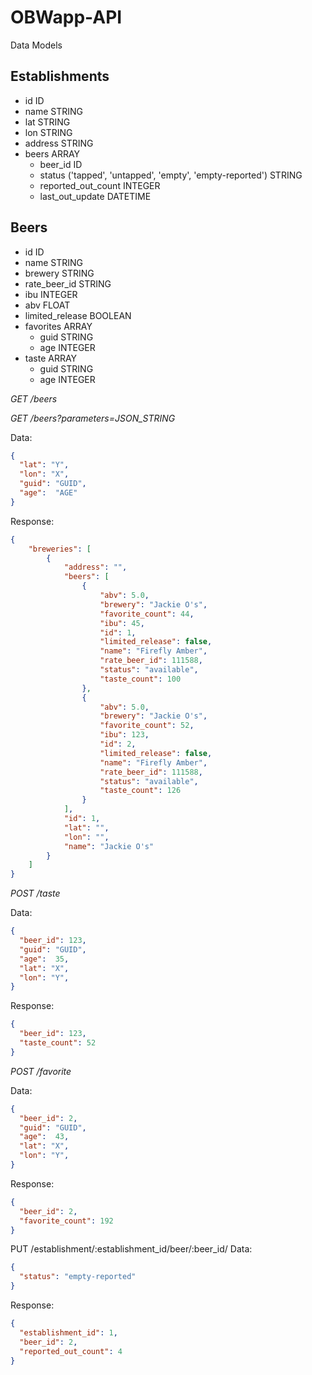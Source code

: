 # OBWapp-API

Data Models

Establishments
-------------
* id ID
* name STRING
* lat  STRING
* lon  STRING
* address STRING
* beers ARRAY
  * beer_id ID
  * status ('tapped', 'untapped', 'empty', 'empty-reported') STRING
  * reported_out_count INTEGER
  * last_out_update DATETIME


Beers
-----

* id ID
* name STRING
* brewery STRING
* rate_beer_id STRING
* ibu INTEGER
* abv FLOAT
* limited_release BOOLEAN
* favorites ARRAY
  * guid STRING
  * age INTEGER
* taste ARRAY
  * guid STRING
  * age INTEGER

*GET /beers*

*GET /beers?parameters=JSON_STRING*

Data:
```json
{
  "lat": "Y",
  "lon": "X",
  "guid": "GUID",
  "age":  "AGE"
}
```

Response:
```json
{
    "breweries": [
        {
            "address": "",
            "beers": [
                {
                    "abv": 5.0,
                    "brewery": "Jackie O's",
                    "favorite_count": 44,
                    "ibu": 45,
                    "id": 1,
                    "limited_release": false,
                    "name": "Firefly Amber",
                    "rate_beer_id": 111588,
                    "status": "available",
                    "taste_count": 100
                },
                {
                    "abv": 5.0,
                    "brewery": "Jackie O's",
                    "favorite_count": 52,
                    "ibu": 123,
                    "id": 2,
                    "limited_release": false,
                    "name": "Firefly Amber",
                    "rate_beer_id": 111588,
                    "status": "available",
                    "taste_count": 126
                }
            ],
            "id": 1,
            "lat": "",
            "lon": "",
            "name": "Jackie O's"
        }
    ]
}

```

*POST  /taste*

Data:
```json
{
  "beer_id": 123,
  "guid": "GUID",
  "age":  35,
  "lat": "X",
  "lon": "Y",
}
```

Response:
```json
{
  "beer_id": 123,
  "taste_count": 52
}
```


*POST  /favorite*

Data:
```json
{
  "beer_id": 2,
  "guid": "GUID",
  "age":  43,
  "lat": "X",
  "lon": "Y",
}
```

Response:
```json
{
  "beer_id": 2,
  "favorite_count": 192
}
```

PUT /establishment/:establishment_id/beer/:beer_id/
Data:
```json
{
  "status": "empty-reported"
}
```

Response:
```json
{
  "establishment_id": 1,
  "beer_id": 2,
  "reported_out_count": 4
}
```
